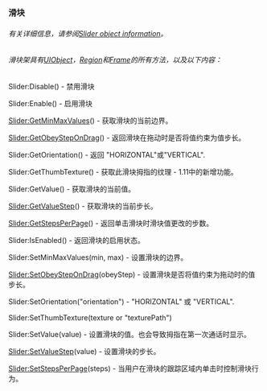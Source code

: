 ### 滑块

###### 有关详细信息，请参阅[Slider object information](https://wow.gamepedia.com/UIOBJECT_Slider)。

###### 滑块架具有[UIObject](https://wow.gamepedia.com/Widget_API#UIObject)，[Region](https://wow.gamepedia.com/Widget_API#Region)和[Frame](https://wow.gamepedia.com/Widget_API#Frame)的所有方法，以及以下内容：

Slider:Disable\(\) - 禁用滑块

Slider:Enable\(\) - 启用滑块

[Slider:GetMinMaxValues](https://wow.gamepedia.com/API_Slider_GetMinMaxValues)\(\) - 获取滑块的当前边界。

[Slider:GetObeyStepOnDrag](https://wow.gamepedia.com/API_Slider_GetObeyStepOnDrag)\(\) - 返回滑块在拖动时是否将值约束为值步长。

Slider:GetOrientation\(\) - 返回 "HORIZONTAL"或"VERTICAL".

Slider:GetThumbTexture\(\) - 获取此滑块拇指的纹理 -  1.11中的新增功能。

Slider:GetValue\(\) - 获取滑块的当前值。

[Slider:GetValueStep](https://wow.gamepedia.com/API_Slider_GetValueStep)\(\) - 获取滑块的当前步长。

[Slider:GetStepsPerPage](https://wow.gamepedia.com/API_Slider_GetStepsPerPage)\(\) - 返回单击滑块时滑块值更改的步数。

Slider:IsEnabled\(\) - 返回滑块的启用状态。

Slider:SetMinMaxValues\(min, max\) - 设置滑块的边界。

[Slider:SetObeyStepOnDrag](https://wow.gamepedia.com/API_Slider_SetObeyStepOnDrag)\(obeyStep\) - 设置滑块是否将值约束为拖动时的值步长。

Slider:SetOrientation\("orientation"\) - "HORIZONTAL" 或 "VERTICAL".

Slider:SetThumbTexture\(texture or "texturePath"\)

Slider:SetValue\(value\) - 设置滑块的值。也会导致拇指在第一次通话时显示。

[Slider:SetValueStep](https://wow.gamepedia.com/API_Slider_SetValueStep)\(value\) - 设置滑块的步长。

[Slider:SetStepsPerPage](https://wow.gamepedia.com/API_Slider_SetStepsPerPage)\(steps\) - 当用户在滑块的跟踪区域内单击时控制滑块行为。

